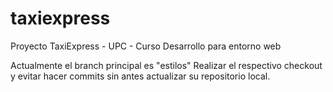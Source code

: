 # taxiexpress
Proyecto TaxiExpress - UPC - Curso Desarrollo para entorno web

Actualmente el branch principal es "estilos"
Realizar el respectivo checkout y evitar hacer commits sin antes actualizar su repositorio local.
